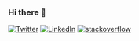 ### Hi there 👋

[![Twitter](https://img.shields.io/badge/Twitter-1DA1F2?style=flat&logo=Twitter&logoColor=white&link=https://twitter.com/singla_02)](https://twitter.com/singla_02)
[![LinkedIn](https://img.shields.io/badge/LinkedIn-0077B5?style=flat&logo=LinkedIn&logoColor=white&link=https://www.linkedin.com/in/abhishek-singla-9a628780/)](https://www.linkedin.com/in/abhishek-singla-9a628780/)
[![stackoverflow](https://img.shields.io/static/v1?style=flat-square&logo=stackoverflow&label=&message=StackOverflow&color=5b5b5b&labelColor=5b5b5b)](https://stackoverflow.com/users/6539123/singla-02)

<!--
**singla-11/singla-11** is a ✨ _special_ ✨ repository because its `README.md` (this file) appears on your GitHub profile.

Here are some ideas to get you started:

- 🔭 I’m currently working on ...
- 🌱 I’m currently learning ...
- 👯 I’m looking to collaborate on ...
- 🤔 I’m looking for help with ...
- 💬 Ask me about ...
- 📫 How to reach me: ...
- 😄 Pronouns: ...
- ⚡ Fun fact: ...
-->
